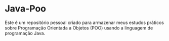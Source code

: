 # Java-Poo
Este é um repositório pessoal criado para armazenar meus estudos práticos sobre Programação Orientada a Objetos (POO) usando a linguagem de programação Java.
